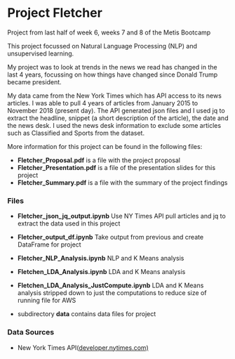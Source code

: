 # Project Fletcher
Project from last half of week 6, weeks 7 and 8 of the Metis Bootcamp

This project focussed on Natural Language Processing (NLP) and unsupervised learning.   

My project was to look at trends in the news we read has changed in the last 4 years, focussing on how 
things have changed since Donald Trump became president.

My data came from the New York Times which has API access to its news articles.  I was able to pull 4 years of 
articles from January 2015 to November 2018 (present day).  The API generated json files and I used jq to extract
the headline, snippet (a short description of the article), the date and the news desk.  I used the news desk 
information to exclude some articles such as Classified and Sports from the dataset.  

More information for this project can be found in the following files:   
* **Fletcher_Proposal.pdf** is a file with the project proposal   
* **Fletcher_Presentation.pdf** is a file of the presentation slides for this project   
* **Fletcher_Summary.pdf** is a file with the summary of the project findings   

### Files
* **Fletcher_json_jq_output.ipynb** Use NY Times API pull articles and jq to extract the data used in this project
* **Fletcher_output_df.ipynb** Take output from previous and create DataFrame for project
* **Fletcher_NLP_Analysis.ipynb** NLP and K Means analysis
* **Fletchen_LDA_Analysis.ipynb** LDA and K Means analysis
* **Fletchen_LDA_Analysis_JustCompute.ipynb** LDA and K Means analysis stripped down to just the computations 
to reduce size of running file for AWS

* subdirectory **data** contains data files for project

### Data Sources
* New York Times API(<a href="https://developer.nytimes.com/">developer.nytimes.com)